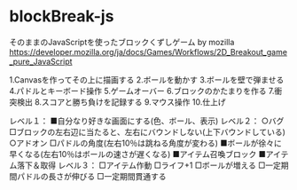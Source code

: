 # blockBreak-js

そのままのJavaScriptを使ったブロックくずしゲーム
by mozilla
https://developer.mozilla.org/ja/docs/Games/Workflows/2D_Breakout_game_pure_JavaScript

1.Canvasを作ってその上に描画する
2.ボールを動かす
3.ボールを壁で弾ませる
4.パドルとキーボード操作
5.ゲームオーバー
6.ブロックのかたまりを作る
7.衝突検出
8.スコアと勝ち負けを記録する
9.マウス操作
10.仕上げ


レベル１：
    ■自分なり好きな画面にする(色、ボール、表示)
レベル２：
  ○バグ
    □ブロックの左右辺に当たると、左右にバウンドしない(上下バウンドしている)
  ○アドオン
    □パドルの角度(左右10％は跳ねる角度が変わる)
    ■ボールが徐々に早くなる(左右10％はボールの速さが遅くなる)
    ■アイテム召喚ブロック
    ■アイテム落下＆取得
レベル３：
    □アイテム作動
        □ライフ+1
        □ボールが増える
        □一定期間パドルの長さが伸びる
        □一定期間貫通する